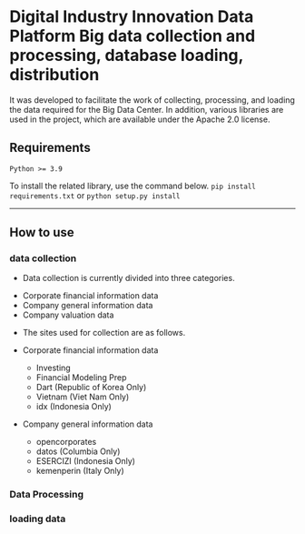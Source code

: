 # Digital Industry Innovation Data Platform Big data collection and processing, database loading, distribution

It was developed to facilitate the work of collecting, processing, and loading the data required for the Big Data Center.
In addition, various libraries are used in the project, which are available under the Apache 2.0 license.

## Requirements

```Python >= 3.9```

To install the related library, use the command below.
``` pip install requirements.txt ```
or
``` python setup.py install ```

---
## How to use

### data collection

- Data collection is currently divided into three categories.
* Corporate financial information data
* Company general information data
* Company valuation data

- The sites used for collection are as follows.

* Corporate financial information data
     + Investing
     + Financial Modeling Prep
     + Dart (Republic of Korea Only)
     + Vietnam (Viet Nam Only)
     + idx (Indonesia Only)
    
* Company general information data
     + opencorporates
     + datos (Columbia Only)
     + ESERCIZI (Indonesia Only)
     + kemenperin (Italy Only)


### Data Processing


### loading data